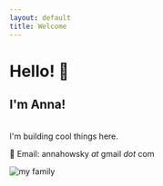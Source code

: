 ```yaml
---
layout: default
title: Welcome
---
```


# Hello! 👋
## I'm Anna!
\
I'm building cool things here.


📧 Email: annahowsky *at* gmail *dot* com

![my family](/assets/images/imagename.jpg "Two cats")